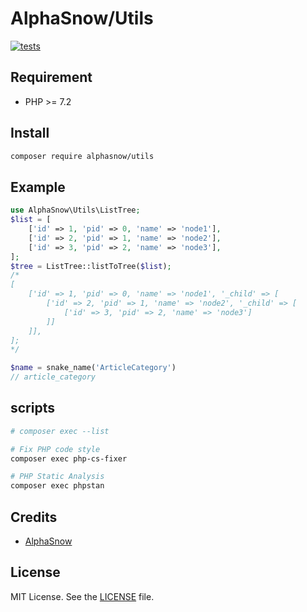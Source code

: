AlphaSnow/Utils
===========
[![tests](https://github.com/alphasnow/aliyun-oss-laravel/actions/workflows/tests.yml/badge.svg)](https://github.com/alphasnow/aliyun-oss-laravel/actions/workflows/tests.yml)


## Requirement
- PHP >= 7.2

## Install
```bash
composer require alphasnow/utils
```

## Example
```php
use AlphaSnow\Utils\ListTree;
$list = [
    ['id' => 1, 'pid' => 0, 'name' => 'node1'],
    ['id' => 2, 'pid' => 1, 'name' => 'node2'],
    ['id' => 3, 'pid' => 2, 'name' => 'node3'],
];
$tree = ListTree::listToTree($list);
/*
[
    ['id' => 1, 'pid' => 0, 'name' => 'node1', '_child' => [
        ['id' => 2, 'pid' => 1, 'name' => 'node2', '_child' => [
            ['id' => 3, 'pid' => 2, 'name' => 'node3']
        ]]
    ]],
];
*/

$name = snake_name('ArticleCategory')
// article_category
```

## scripts
```bash
# composer exec --list

# Fix PHP code style
composer exec php-cs-fixer

# PHP Static Analysis
composer exec phpstan
```

## Credits

- [AlphaSnow][link-author]

## License
MIT License. See the [LICENSE](LICENSE.txt) file.


[link-author]: https://github.com/alphasnow
